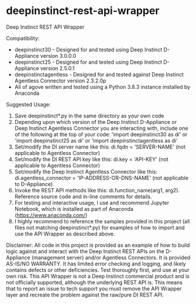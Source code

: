 # deepinstinct-rest-api-wrapper

Deep Instinct REST API Wrapper

Compatibility:
* deepinstinct30 - Designed for and tested using Deep Instinct D-Appliance version 3.0.0.0
* deepinstinct25 - Designed for and tested using Deep Instinct D-Appliance version 2.5.0.1
* deepinstinctagentless - Designed for and tested against Deep Instinct Agentless Connector version 2.3.2.0p
* All of agove written and tested using a Python 3.8.3 instance installed by Anaconda

Suggested Usage:

1. Save deepinstinct*.py in the same directory as your own code
2. Depending upon which version of the Deep Instinct D-Appliance or Deep Instinct Agentless Connector you are interacting with, include one of the following at the top of your code:
   'import deepinstinct30 as di'
   or
   'import deepinstinct25 as di'
   or
   'import deepinstinctagentless as di'
3. Set/modify the DI server name like this: di.fqdn = 'SERVER-NAME' (not applicable to Agentless Connector)
4. Set/modify the DI REST API key like this: di.key = 'API-KEY' (not applicable to Agentless Connector)
5. Set/modify the Deep Instinct Agentless Connector like this: di.agentless_connector = 'IP-ADDRESS-OR-DNS-NAME' (not applicable to D-Appliance)
6. Invoke the REST API methods like this:  di.function_name(arg1, arg2). Reference source code and in-line comments for details.
7. For testing and interactive usage, I use and recommend Jupyter Notebook, which is installed as part of Anaconda (https://www.anaconda.com/)
8. I highly recommend to reference the samples provided in this project (all files not matching deepinstinct*.py) for examples of how to import and use the API Wrapper as described above.

Disclaimer:
All code in this project is provided as an example of how to build logic against and interact with the Deep Instinct REST APIs on the D-Appliance (management server) and/or Agentless Connectors. It is provided AS-IS/NO WARRANTY. It has limited error checking and logging, and likely contains defects or other deficiencies. Test thoroughly first, and use at your own risk. This API Wrapper is not a Deep Instinct commercial product and is not officially supported, although the underlying REST API is. This means that to report an issue to tech support you must remove the API Wrapper layer and recreate the problem against the raw/pure DI REST API.
